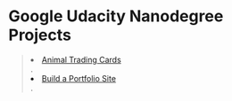 # Google Udacity Nanodegree Projects
> [<li>Animal Trading Cards</li>](https://github.com/mkutlu/Google-Udacity-Nanodegree-Projects/tree/master/Animal%20Trading%20Cards).
> [<li>Build a Portfolio Site</li>](https://github.com/mkutlu/Google-Udacity-Nanodegree-Projects/tree/master/Build%20a%20Portfolio%20Site).

